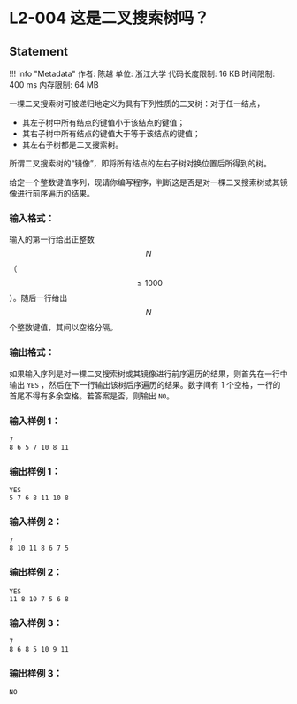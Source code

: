 
# L2-004 这是二叉搜索树吗？

## Statement

!!! info "Metadata"
    作者: 陈越
    单位: 浙江大学
    代码长度限制: 16 KB
    时间限制: 400 ms
    内存限制: 64 MB

一棵二叉搜索树可被递归地定义为具有下列性质的二叉树：对于任一结点，

- 其左子树中所有结点的键值小于该结点的键值；
- 其右子树中所有结点的键值大于等于该结点的键值；
- 其左右子树都是二叉搜索树。

所谓二叉搜索树的“镜像”，即将所有结点的左右子树对换位置后所得到的树。

给定一个整数键值序列，现请你编写程序，判断这是否是对一棵二叉搜索树或其镜像进行前序遍历的结果。

### 输入格式：

输入的第一行给出正整数 $$N$$（$$\le 1000$$）。随后一行给出 $$N$$ 个整数键值，其间以空格分隔。

### 输出格式：

如果输入序列是对一棵二叉搜索树或其镜像进行前序遍历的结果，则首先在一行中输出 `YES` ，然后在下一行输出该树后序遍历的结果。数字间有 1 个空格，一行的首尾不得有多余空格。若答案是否，则输出 `NO`。

### 输入样例 1：
```plaintext
7
8 6 5 7 10 8 11
```

### 输出样例 1：
```plaintext
YES
5 7 6 8 11 10 8
```

### 输入样例 2：
```plaintext
7
8 10 11 8 6 7 5
```

### 输出样例 2：
```plaintext
YES
11 8 10 7 5 6 8
```

### 输入样例 3：
```plaintext
7
8 6 8 5 10 9 11
```

### 输出样例 3：
```plaintext
NO
```


